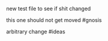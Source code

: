 
new test file to see if shit changed

this one should not get moved
#gnosis

arbitrary change
#ideas
